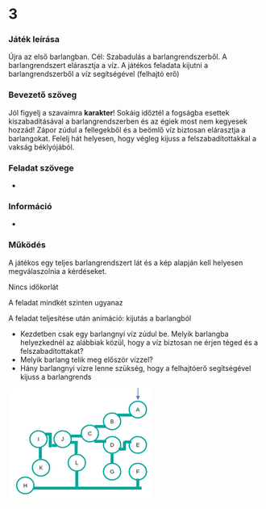 # 3
### Játék leírása 
Újra az első barlangban. Cél: Szabadulás a barlangrendszerből. A barlangrendszert elárasztja a víz. A játékos feladata kijutni a barlangrendszerből a víz segítségével (felhajtó erő)	
### Bevezető szöveg
Jól figyelj a szavaimra **karakter**! Sokáig időztél a fogságba esettek kiszabadításával a barlangrendszerben és az égiek most nem kegyesek hozzád! Zápor zúdul a fellegekből és a beömlő víz biztosan elárasztja a barlangokat. Felelj hát helyesen, hogy végleg kijuss a felszabadítottakkal a vakság béklyójából.
### Feladat szövege
-
### Információ
-
### Működés
A játékos egy teljes barlangrendszert lát és a kép alapján kell helyesen megválaszolnia a kérdéseket.

Nincs időkorlát

A feladat mindkét szinten ugyanaz

A feladat teljesítése után animáció: kijutás a barlangból

- Kezdetben csak egy barlangnyi víz zúdul be. Melyik barlangba helyezkednél az alábbiak közül, hogy a víz biztosan ne érjen téged és a felszabadítottakat?
- Melyik barlang telik meg először vízzel?
- Hány barlangnyi vízre lenne szükség, hogy a felhajtóerő segítségével kijuss a barlangrends	

![image221.png](/document/scenario-from-excel/idea-scenario_elemei/image221.png)